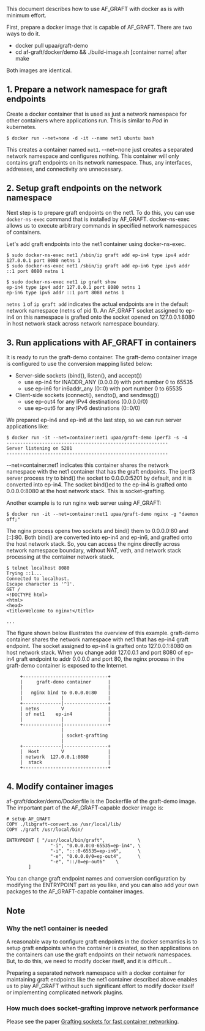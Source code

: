 


This document describes how to use AF_GRAFT with docker as is with
minimum effort.

First, prepare a docker image that is capable of AF_GRAFT. There are
two ways to do it.
- docker pull upaa/graft-demo
- cd af-graft/docker/demo && ./build-image.sh [container name] after make

Both images are identical.


## 1. Prepare a network namespace for graft endpoints

Create a docker container that is used as just a network namespace for
other containers where applications run. This is similar to _Pod_ in
kubernetes.


```shell-session
$ docker run --net=none -d -it --name net1 ubuntu bash
```

This creates a container named `net1`. --net=none just creates a
separated network namespace and configures nothing. This container
will only contains graft endpoints on its network namespace. Thus, any
interfaces, addresses, and connectivity are unnecessary.



## 2. Setup graft endpoints on the network namespace

Next step is to prepare graft endpoints on the net1. To do this, you
can use `docker-ns-exec` command that is installed by AF_GRAFT.
docker-ns-exec allows us to execute arbitrary commands in specified
network namespaces of containers.


Let's add graft endpoints into the net1 container using docker-ns-exec.
```shell-session
$ sudo docker-ns-exec net1 /sbin/ip graft add ep-in4 type ipv4 addr 127.0.0.1 port 8080 netns 1
$ sudo docker-ns-exec net1 /sbin/ip graft add ep-in6 type ipv6 addr ::1 port 8080 netns 1

$ sudo docker-ns-exec net1 ip graft show
ep-in4 type ipv4 addr 127.0.0.1 port 8080 netns 1 
ep-in6 type ipv6 addr ::1 port 8080 netns 1
```

`netns 1` of `ip graft add` indicates the actual endpoints are in the
default network namespace (netns of pid 1). An AF_GRAFT socket
assigned to ep-in4 on this namespace is grafted onto the socket opened
on 127.0.0.1:8080 in host network stack across network namespace
boundary.



## 3. Run applications with AF_GRAFT in containers

It is ready to run the graft-demo container. The graft-demo container
image is configured to use the conversion mapping listed below:

- Server-side sockets (bind(), listen(), and accept())
    - use ep-in4 for INADDR_ANY (0.0.0.0) with port number 0 to 65535
    - use ep-in6 for in6addr_any (0::0) with port number 0 to 65535
- Client-side sockets (connect(), sendto(),  and sendmsg())
    - use ep-out4 for any IPv4 destinations (0.0.0.0/0)
    - use ep-out6 for any IPv6 destinations (0::0/0)


We prepared ep-in4 and ep-in6 at the last step, so we can run server
applications like:

```shell-session
$ docker run -it --net=container:net1 upaa/graft-demo iperf3 -s -4 
-----------------------------------------------------------
Server listening on 5201
-----------------------------------------------------------
```

--net=container:net1 indicates this container shares the network
namespace with the net1 container that has the graft endpoints.  The
iperf3 server process try to bind() the socket to 0.0.0.0:5201 by
default, and it is converted into ep-in4. The socket bind()ed to the
ep-in4 is grafted onto 0.0.0.0:8080 at the host network stack. This is
socket-grafting.


Another example is to run nginx web server using AF_GRAFT:

```shell-session
$ docker run -it --net=container:net1 upaa/graft-demo nginx -g "daemon off;"
```


The nginx process opens two sockets and bind() them to 0.0.0.0:80 and
[::]:80. Both bind() are converted into ep-in4 and ep-in6, and grafted
onto the host network stack. So, you can access the nginx directly
across network namespace boundary, without NAT, veth, and network
stack processing at the container network stack.

```shell-session
$ telnet localhost 8080
Trying ::1...
Connected to localhost.
Escape character is '^]'.
GET /
<!DOCTYPE html>
<html>
<head>
<title>Welcome to nginx!</title>

...
```


The figure shown below illustrates the overview of this example.
graft-demo container shares the network namespace with net1 that has
ep-in4 graft endpoint. The socket assigned to ep-in4 is grafted onto
127.0.0.1:8080 on host network stack. When you change addr 127.0.0.1
and port 8080 of ep-in4 graft endpoint to addr 0.0.0.0 and port 80,
the nginx process in the graft-demo container is exposed to the
Internet.

         +-------------------------------+
         |     graft-demo container      |
         |                               |
         |   nginx bind to 0.0.0.0:80    |
         |              |                |
         +--------------|----------------+
         | netns        V                |
         | of net1    ep-in4             |
         |              |                |
         +--------------|----------------+
                        |
                        | socket-grafting
                        |
         +--------------|----------------+
         |  Host        V                |
         | network  127.0.0.1:8080       |
         |  stack                        |
         +-------------------------------+


## 4. Modify container images

af-graft/docker/demo/Dockerfile is the Dockerfile of the graft-demo
image. The important part of the AF_GRAFT-capable docker image is:

```
# setup AF_GRAFT
COPY ./libgraft-convert.so /usr/local/lib/
COPY ./graft /usr/local/bin/

ENTRYPOINT [ "/usr/local/bin/graft",            \
                "-i", "0.0.0.0:0-65535=ep-in4", \
                "-i", ":::0-65535=ep-in6",      \
                "-e", "0.0.0.0/0=ep-out4",      \
                "-e", "::/0=ep-out6"    \
        ]
```

You can change graft endpoint names and conversion configuration by
modifying the ENTRYPOINT part as you like, and you can also add your
own packages to the AF_GRAFT-capable container images.




## Note

### Why the net1 container is needed

A reasonable way to configure graft endpoints in the docker semantics
is to setup graft endpoints when the container is created, so then
applications on the containers can use the graft endpoints on their
network namespaces. But, to do this, we need to modify docker itself,
and it is difficult...

Preparing a separated network namespace with a docker container for
maintaining graft endpoints like the net1 container described above
enables us to play AF_GRAFT without such significant effort to modify
docker itself or implementing complicated network plugins.



### How much does socket-grafting improve network performance

Please see the paper [Grafting sockets for fast container
networking](https://dl.acm.org/citation.cfm?id=3230723).